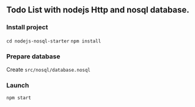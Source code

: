 ## Todo List with nodejs Http and nosql database.

### Install project
`cd nodejs-nosql-starter`
`npm install`

### Prepare database
Create `src/nosql/database.nosql`

### Launch
`npm start`
